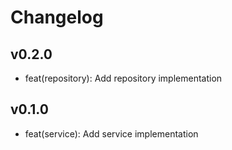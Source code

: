# Changelog

## v0.2.0
- feat(repository): Add repository implementation

## v0.1.0
- feat(service): Add service implementation